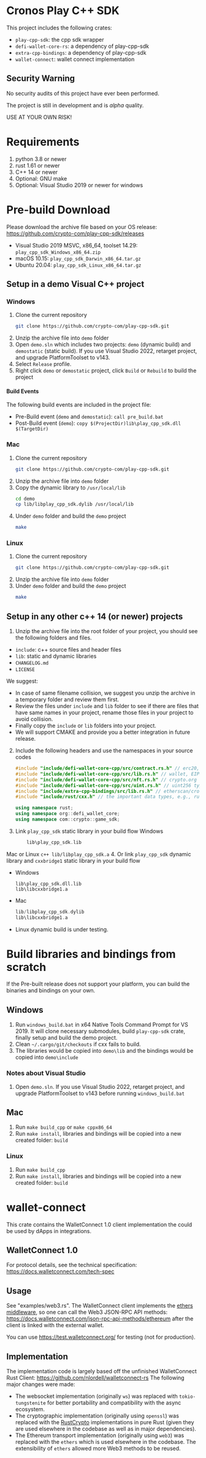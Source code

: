# Cronos Play C++ SDK

This project includes the following crates:
- `play-cpp-sdk`: the cpp sdk wrapper
- `defi-wallet-core-rs`: a dependency of play-cpp-sdk
- `extra-cpp-bindings`: a dependency of play-cpp-sdk
- `wallet-connect`: wallet connect implementation

## Security Warning

No security audits of this project have ever been performed.

The project is still in development and is *alpha* quality.

USE AT YOUR OWN RISK!

# Requirements
1. python 3.8 or newer
2. rust 1.61 or newer
3. C++ 14 or newer
3. Optional: GNU make
4. Optional: Visual Studio 2019 or newer for windows

# Pre-build Download
Please download the archive file based on your OS release: https://github.com/crypto-com/play-cpp-sdk/releases

- Visual Studio 2019 MSVC, x86_64, toolset 14.29: `play_cpp_sdk_Windows_x86_64.zip`
- macOS 10.15: `play_cpp_sdk_Darwin_x86_64.tar.gz`
- Ubuntu 20.04: `play_cpp_sdk_Linux_x86_64.tar.gz`

## Setup in a demo Visual C++ project

### Windows
1. Clone the current repository
    ``` sh
    git clone https://github.com/crypto-com/play-cpp-sdk.git
    ```
2. Unzip the archive file into `demo` folder
3. Open `demo.sln` which includes two projects: `demo` (dynamic build) and `demostatic` (static
   build). If you use Visual Studio 2022, retarget project, and upgrade PlatformToolset to
   v143.
4. Select `Release` profile.
5. Right click `demo` or `demostatic` project, click `Build` or `Rebuild` to build the project

#### Build Events
The following build events are included in the project file:
- Pre-Build event (`demo` and `demostatic`): `call pre_build.bat`
- Post-Build event (`demo`): `copy $(ProjectDir)lib\play_cpp_sdk.dll $(TargetDir)`

### Mac
1. Clone the current repository
    ``` sh
    git clone https://github.com/crypto-com/play-cpp-sdk.git
    ```
2. Unzip the archive file into `demo` folder
3. Copy the dynamic library to `/usr/local/lib`
    ``` sh
    cd demo
    cp lib/libplay_cpp_sdk.dylib /usr/local/lib
    ```
4. Under `demo` folder and build the `demo` project
    ``` sh
    make
    ```

### Linux
1. Clone the current repository
    ``` sh
    git clone https://github.com/crypto-com/play-cpp-sdk.git
    ```
2. Unzip the archive file into `demo` folder
3. Under `demo` folder and build the `demo` project
    ``` sh
    make
    ```

## Setup in any other c++ 14 (or newer) projects
1. Unzip the archive file into the root folder of your project, you should see the following
   folders and files.
  - `include`: c++ source files and header files
  - `lib`: static and dynamic libraries
  - `CHANGELOG.md`
  - `LICENSE`

We suggest:
- In case of same filename collision, we suggest you unzip the archive in a temporary folder
  and review them first.
- Review the files under `include` and `lib` folder to see if there are files that have same
  names in your project, rename those files in your project to avoid collision.
- Finally copy the `include` or `lib` folders into your project.
- We will support CMAKE and provide you a better integration in future release.

2. Include the following headers and use the namespaces in your source codes
    ``` c++
    #include "include/defi-wallet-core-cpp/src/contract.rs.h" // erc20, erc721, erc1155 supports
    #include "include/defi-wallet-core-cpp/src/lib.rs.h" // wallet, EIP4361, query, signing, broadcast etc, on crypto.org and cronos
    #include "include/defi-wallet-core-cpp/src/nft.rs.h" // crypto.org chain nft support
    #include "include/defi-wallet-core-cpp/src/uint.rs.h" // uint256 type support
    #include "include/extra-cpp-bindings/src/lib.rs.h" // etherscan/cronoscan, crypto.com pay, wallet connect support
    #include "include/rust/cxx.h" // the important data types, e.g., rust::String, rust::str, etc

    using namespace rust;
    using namespace org::defi_wallet_core;
    using namespace com::crypto::game_sdk;
    ```
3. Link `play_cpp_sdk` static library in your build flow
Windows
    ``` c++
        lib\play_cpp_sdk.lib
    ```
Mac or Linux
    ``` c++
        lib/libplay_cpp_sdk.a
    ```
4. Or link `play_cpp_sdk` dynamic library and `cxxbridge1` static library in your build flow
- Windows
    ```
    lib\play_cpp_sdk.dll.lib
    lib\libcxxbridge1.a
    ```
- Mac
    ``` c++
    lib/libplay_cpp_sdk.dylib
    lib\libcxxbridge1.a
    ```
- Linux dynamic build is under testing.

# Build libraries and bindings from scratch
If the Pre-built release does not support your platform, you can build the binaries and
bindings on your own.

## Windows
1. Run `windows_build.bat` in x64 Native Tools Command Prompt for VS 2019. It will clone
   necessary submodules, build `play-cpp-sdk` crate, finally setup and build the demo project.
2. Clean `~/.cargo/git/checkouts` if cxx fails to build.
3. The libraries would be copied into `demo\lib` and the bindings would be copied into
   `demo\include`

### Notes about Visual Studio
1. Open `demo.sln`. If you use Visual Studio 2022, retarget project, and upgrade
   PlatformToolset to v143 before running `windows_build.bat`

## Mac
1. Run `make build_cpp` or `make cppx86_64`
2. Run `make install`, libraries and bindings will be copied into a new created folder: `build`

### Linux
1. Run `make build_cpp`
2. Run `make install`, libraries and bindings will be copied into a new created folder: `build`

# wallet-connect
This crate contains the WalletConnect 1.0 client implementation the could be used by dApps in integrations.

## WalletConnect 1.0
For protocol details, see the technical specification: https://docs.walletconnect.com/tech-spec

## Usage
See "examples/web3.rs". The WalletConnect client implements the [ethers middleware](https://docs.rs/ethers/latest/ethers/providers/struct.Provider.html),
so one can call the Web3 JSON-RPC API methods: https://docs.walletconnect.com/json-rpc-api-methods/ethereum
after the client is linked with the external wallet.

You can use https://test.walletconnect.org/ for testing (not for production).

## Implementation
The implementation code is largely based off the unfinished WalletConnect Rust Client: https://github.com/nlordell/walletconnect-rs
The following major changes were made:
- The websocket implementation (originally `ws`) was replaced with `tokio-tungstenite` for better portability and compatibility with the async ecosystem.
- The cryptographic implementation (originally using `openssl`) was replaced with the [RustCrypto](https://github.com/RustCrypto) implementations in pure Rust
(given they are used elsewhere in the codebase as well as in major dependencies).
- The Ethereum transport implementation (originally using `web3`) was replaced with the `ethers` which is used elsewhere in the codebase. The extensibility of `ethers` allowed more Web3 methods to be reused.
